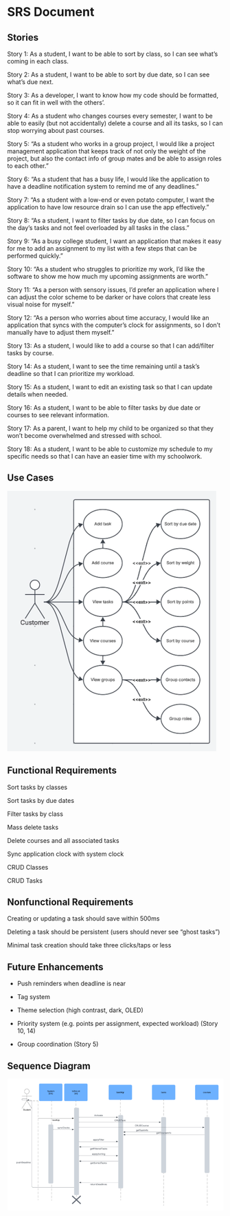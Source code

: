 # SRS Document

## Stories

Story 1: As a student, I want to be able to sort by class, so I can see what’s coming in each class.

Story 2: As a student, I want to be able to sort by due date, so I can see what’s due next.

Story 3: As a developer, I want to know how my code should be formatted, so it can fit in well with the others’.

Story 4: As a student who changes courses every semester, I want to be able to easily (but not accidentally) delete a course and all its tasks, so I can stop worrying about past courses.

Story 5: “As a student who works in a group project, I would like a project management application that keeps track of not only the weight of the project, but also the contact info of group mates and be able to assign roles to each other.”

Story 6: “As a student that has a busy life, I would like the application to have a deadline notification system to remind me of any deadlines.”

Story 7: “As a student with a low-end or even potato computer, I want the application to have low resource drain so I can use the app effectively.”

Story 8: “As a student, I want to filter tasks by due date, so I can focus on the day’s tasks and not feel overloaded by all tasks in the class.”

Story 9: “As a busy college student, I want an application that makes it easy for me to add an assignment to my list with a few steps that can be performed quickly.”

Story 10: “As a student who struggles to prioritize my work, I’d like the software to show me how much my upcoming assignments are worth.”

Story 11: “As a person with sensory issues, I’d prefer an application where I can adjust the color scheme to be darker or have colors that create less visual noise for myself.”

Story 12: “As a person who worries about time accuracy, I would like an application that syncs with the computer’s clock for assignments, so I don’t manually have to adjust them myself.”

Story 13: As a student, I would like to add a course so that I can add/filter tasks by course.

Story 14: As a student, I want to see the time remaining until a task’s deadline so that I can prioritize my workload.

Story 15: As a student, I want to edit an existing task so that I can update details when needed.

Story 16: As a student, I want to be able to filter tasks by due date or courses to see relevant information.

Story 17: As a parent, I want to help my child to be organized so that they won’t become overwhelmed and stressed with school.

Story 18: As a student, I want to be able to customize my schedule to my specific needs so that I can have an easier time with my schoolwork.

## Use Cases

![Use case diagram](images/Use_case_diagram.webp)

## Functional Requirements

Sort tasks by classes

Sort tasks by due dates

Filter tasks by class

Mass delete tasks

Delete courses and all associated tasks

Sync application clock with system clock

CRUD Classes

CRUD Tasks

## Nonfunctional Requirements

Creating or updating a task should save within 500ms

Deleting a task should be persistent (users should never see “ghost tasks”)

Minimal task creation should take three clicks/taps or less

## Future Enhancements

- Push reminders when deadline is near

- Tag system

- Theme selection (high contrast, dark, OLED)

- Priority system (e.g. points per assignment, expected workload) (Story 10, 14\)

- Group coordination (Story 5\)

## Sequence Diagram

![Sequence Diagram](images/Sequence_diagram1.webp)

